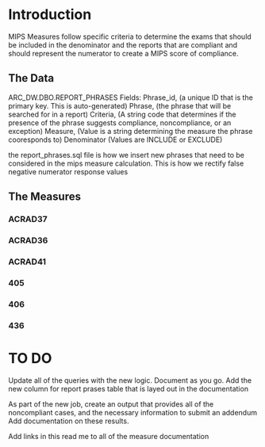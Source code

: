 # Introduction 
MIPS Measures follow specific criteria to determine the exams that should be included in the denominator and the reports that are compliant and should represent the numerator to create a MIPS score of compliance. 

## The Data 
ARC_DW.DBO.REPORT_PHRASES 
  Fields: Phrase_id, (a unique ID that is the primary key. This is auto-generated)
          Phrase, (the phrase that will be searched for in a report)
          Criteria, (A string code that determines if the presence of the phrase suggests compliance, noncompliance, or an exception)
          Measure, (Value is a string determining the measure the phrase cooresponds to)
          Denominator (Values are INCLUDE or EXCLUDE)
  
  the report_phrases.sql file is how we insert new phrases that need to be considered in the mips measure calculation. This is how we rectify false negative numerator response values 

## The Measures 

### ACRAD37

### ACRAD36

### ACRAD41

### 405

### 406

### 436


# TO DO 
Update all of the queries with the new logic. Document as you go. 
Add the new column for report prases table that is layed out in the documentation 

As part of the new job, create an output that provides all of the noncompliant cases, and the necessary information to submit an addendum
  Add documentation on these results. 

Add links in this read me to all of the measure documentation